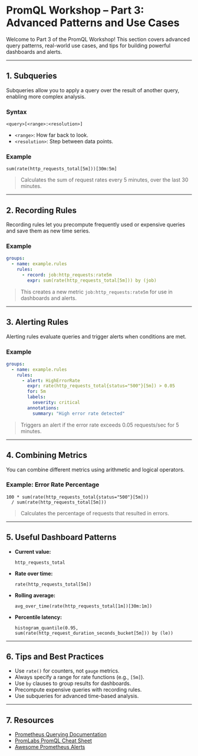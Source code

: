 # PromQL Workshop – Part 3: Advanced Patterns and Use Cases

Welcome to Part 3 of the PromQL Workshop! This section covers advanced query patterns, real-world use cases, and tips for building powerful dashboards and alerts.

---

## 1. Subqueries

Subqueries allow you to apply a query over the result of another query, enabling more complex analysis.

### **Syntax**
```promql
<query>[<range>:<resolution>]
```
- `<range>`: How far back to look.
- `<resolution>`: Step between data points.

### **Example**
```promql
sum(rate(http_requests_total[5m]))[30m:5m]
```
> Calculates the sum of request rates every 5 minutes, over the last 30 minutes.

---

## 2. Recording Rules

Recording rules let you precompute frequently used or expensive queries and save them as new time series.

### **Example**
```yaml
groups:
  - name: example.rules
    rules:
      - record: job:http_requests:rate5m
        expr: sum(rate(http_requests_total[5m])) by (job)
```
> This creates a new metric `job:http_requests:rate5m` for use in dashboards and alerts.

---

## 3. Alerting Rules

Alerting rules evaluate queries and trigger alerts when conditions are met.

### **Example**
```yaml
groups:
  - name: example.rules
    rules:
      - alert: HighErrorRate
        expr: rate(http_requests_total{status="500"}[5m]) > 0.05
        for: 5m
        labels:
          severity: critical
        annotations:
          summary: "High error rate detected"
```
> Triggers an alert if the error rate exceeds 0.05 requests/sec for 5 minutes.

---

## 4. Combining Metrics

You can combine different metrics using arithmetic and logical operators.

### **Example: Error Rate Percentage**
```promql
100 * sum(rate(http_requests_total{status="500"}[5m])) 
  / sum(rate(http_requests_total[5m]))
```
> Calculates the percentage of requests that resulted in errors.

---

## 5. Useful Dashboard Patterns

- **Current value:**  
  ```promql
  http_requests_total
  ```
- **Rate over time:**  
  ```promql
  rate(http_requests_total[5m])
  ```
- **Rolling average:**  
  ```promql
  avg_over_time(rate(http_requests_total[1m])[30m:1m])
  ```
- **Percentile latency:**  
  ```promql
  histogram_quantile(0.95, sum(rate(http_request_duration_seconds_bucket[5m])) by (le))
  ```

---

## 6. Tips and Best Practices

- Use `rate()` for counters, not `gauge` metrics.
- Always specify a range for rate functions (e.g., `[5m]`).
- Use `by` clauses to group results for dashboards.
- Precompute expensive queries with recording rules.
- Use subqueries for advanced time-based analysis.

---

## 7. Resources

- [Prometheus Querying Documentation](https://prometheus.io/docs/prometheus/latest/querying/basics/)
- [PromLabs PromQL Cheat Sheet](https://promlabs.com/promql-cheat-sheet/)
- [Awesome Prometheus Alerts](https://samber.github.io/awesome-prometheus-alerts/)